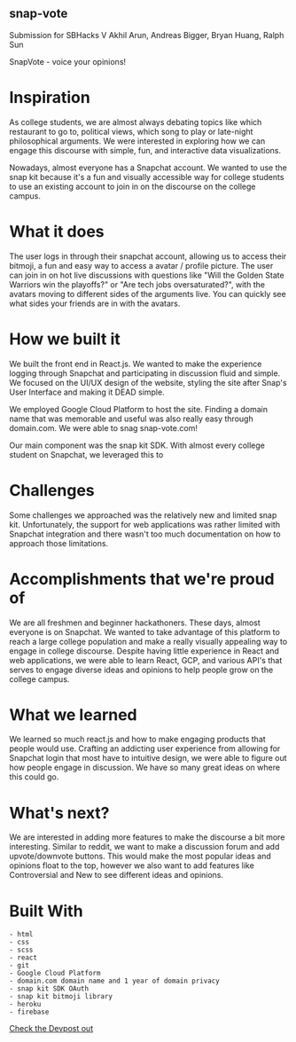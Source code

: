 ## snap-vote

Submission for SBHacks V
Akhil Arun, Andreas Bigger, Bryan Huang, Ralph Sun

SnapVote - voice your opinions!


# Inspiration

As college students, we are almost always debating topics like which restaurant to go to, political views, which song to play or late-night philosophical arguments. We were interested in exploring how we can engage this discourse with simple, fun, and interactive data visualizations.

Nowadays, almost everyone has a Snapchat account. We wanted to use the snap kit because it's a fun and visually accessible way for college students to use an existing account to join in on the discourse on the college campus.

# What it does

The user logs in through their snapchat account, allowing us to access their bitmoji, a fun and easy way to access a avatar / profile picture. The user can join in on hot live discussions with questions like "Will the Golden State Warriors win the playoffs?" or "Are tech jobs oversaturated?", with the avatars moving to different sides of the arguments live. You can quickly see what sides your friends are in with the avatars.



# How we built it

We built the front end in React.js. We wanted to make the experience logging through Snapchat and participating in discussion fluid and simple. We focused on the UI/UX design of the website, styling the site after Snap's User Interface and making it DEAD simple.

We employed Google Cloud Platform to host the site. Finding a domain name that was memorable and useful was also really easy through domain.com. We were able to snag snap-vote.com!

Our main component was the snap kit SDK. With almost every college student on Snapchat, we leveraged this to

# Challenges

Some challenges we approached was the relatively new and limited snap kit. Unfortunately, the support for web applications was rather limited with Snapchat integration and there wasn't too much documentation on how to approach those limitations.

# Accomplishments that we're proud of

We are all freshmen and beginner hackathoners. These days, almost everyone is on Snapchat. We wanted to take advantage of this platform to reach a large college population and make a really visually appealing way to engage in college discourse. Despite having little experience in React and web applications, we were able to learn React, GCP, and various API's that serves to engage diverse ideas and opinions to help people grow on the college campus.

# What we learned

We learned so much react.js and how to make engaging products that people would use. Crafting an addicting user experience from allowing for Snapchat login that most have to intuitive design, we were able to figure out how people engage in discussion. We have so many great ideas on where this could go.

# What's next?

We are interested in adding more features to make the discourse a bit more interesting. Similar to reddit, we want to make a discussion forum and add upvote/downvote buttons. This would make the most popular ideas and opinions float to the top, however we also want to add features like Controversial and New to see different ideas and opinions.

# Built With

    - html
    - css
    - scss
    - react
    - git
    - Google Cloud Platform
    - domain.com domain name and 1 year of domain privacy
    - snap kit SDK OAuth
    - snap kit bitmoji library
    - heroku
    - firebase

[Check the Devpost out](https://devpost.com/software/snap-polls)
